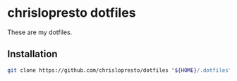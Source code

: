 # chrislopresto dotfiles

These are my dotfiles.

## Installation


```sh
git clone https://github.com/chrislopresto/dotfiles "${HOME}/.dotfiles" ; cd "${HOME}/.dotfiles" ; ./script/setup
```
